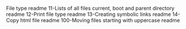 File type readme
11-Lists of all files current, boot and parent directory readme
12-Print file type readme
13-Creating symbolic links readme
14-Copy html file readme
100-Moving files starting with uppercase readme

